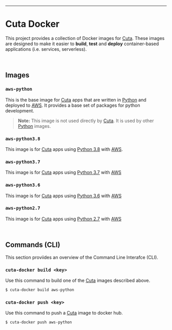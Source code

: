 
---

# Cuta Docker

This project provides a collection of Docker images for [Cuta]. These
images are designed to make it easier to **build**, **test** and
**deploy** container-based applications (i.e. services, serverless).

<br/>

## Images

### `aws-python`

This is the base image for [Cuta] apps that are written in [Python]
and deployed to [AWS]. It provides a base set of packages for python
development.

> **Note:** This image is not used directly by [Cuta]. It is used
> by other [Python] images.

### `aws-python3.8`

This image is for [Cuta] apps using [Python 3.8] with [AWS].


### `aws-python3.7`

This image is for [Cuta] apps using [Python 3.7] with [AWS]


### `aws-python3.6`

This image is for [Cuta] apps using [Python 3.6] with [AWS]


### `aws-python2.7`

This image is for [Cuta] apps using [Python 2.7] with [AWS]


<br/>


## Commands (CLI)

This section proviides an overview of the Command Line Interafce (CLI).


### `cuta-docker build <key>`

Use this command to build one of the [Cuta] images described above.

```bash
$ cuta-docker build aws-python
```

### `cuta-docker push <key>`

Use this command to push a [Cuta] image to docker hub.

```bash
$ cuta-docker push aws-python
```


<br/>


[Cuta]: https://github.com/ylathouris/cuta
[Docker]: https://www.docker.com/
[AWS]: https://aws.amazon.com/
[Python]: https://www.python.org/
[Python 3.8]: https://www.python.org/downloads/release/python-382/
[Python 3.7]: https://www.python.org/downloads/release/python-377/
[Python 3.6]: https://www.python.org/downloads/release/python-3610/
[Python 2.7]: https://www.python.org/downloads/release/python-2718/

